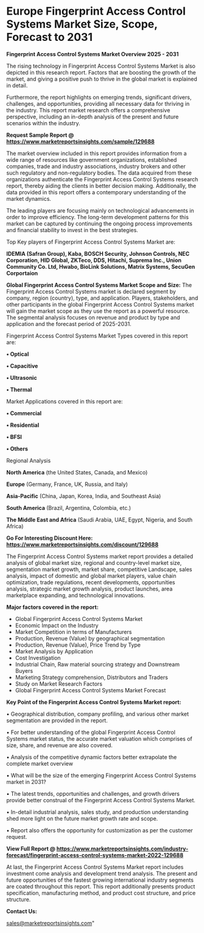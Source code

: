 # Europe Fingerprint Access Control Systems Market Size, Scope, Forecast to 2031

<Strong> Fingerprint Access Control Systems Market Overview 2025 - 2031</strong>

The rising technology in Fingerprint Access Control Systems Market is also depicted in this research report. Factors that are boosting the growth of the market, and giving a positive push to thrive in the global market is explained in detail.

Furthermore, the report highlights on emerging trends, significant drivers, challenges, and opportunities, providing all necessary data for thriving in the industry. This report market research offers a comprehensive perspective, including an in-depth analysis of the present and future scenarios within the industry.

<strong>Request Sample Report @ <a href=https://www.marketreportsinsights.com/sample/129688>https://www.marketreportsinsights.com/sample/129688</a></strong>

The market overview included in this report provides information from a wide range of resources like government organizations, established companies, trade and industry associations, industry brokers and other such regulatory and non-regulatory bodies. The data acquired from these organizations authenticate the Fingerprint Access Control Systems research report, thereby aiding the clients in better decision making. Additionally, the data provided in this report offers a contemporary understanding of the market dynamics.

The leading players are focusing mainly on technological advancements in order to improve efficiency. The long-term development patterns for this market can be captured by continuing the ongoing process improvements and financial stability to invest in the best strategies.

Top Key players of Fingerprint Access Control Systems Market are:

<strong>IDEMIA (Safran Group), Kaba, BOSCH Security, Johnson Controls, NEC Corporation, HID Global, ZKTeco, DDS, Hitachi, Suprema Inc., Union Community Co. Ltd, Hwabo, BioLink Solutions, Matrix Systems, SecuGen Corportaion</strong>

<strong><b>Global Fingerprint Access Control Systems Market Scope and Size:</b></strong>
The Fingerprint Access Control Systems market is declared segment by company, region (country), type, and application. Players, stakeholders, and other participants in the global Fingerprint Access Control Systems market will gain the market scope as they use the report as a powerful resource. The segmental analysis focuses on revenue and product by type and application and the forecast period of 2025-2031.

Fingerprint Access Control Systems Market Types covered in this report are:

<strong>• Optical

• Capacitive

• Ultrasonic

• Thermal</strong>

Market Applications covered in this report are:

<strong>• Commercial

• Residential

• BFSI

• Others</strong> 

Regional Analysis

<strong>North America</strong> (the United States, Canada, and Mexico)

<strong>Europe</strong> (Germany, France, UK, Russia, and Italy)

<strong>Asia-Pacific</strong> (China, Japan, Korea, India, and Southeast Asia)

<strong>South America</strong> (Brazil, Argentina, Colombia, etc.)

<strong>The Middle East and Africa</strong> (Saudi Arabia, UAE, Egypt, Nigeria, and South Africa)

<strong>Go For Interesting Discount Here: <a href=https://www.marketreportsinsights.com/discount/129688>https://www.marketreportsinsights.com/discount/129688</a></strong>

The Fingerprint Access Control Systems market report provides a detailed analysis of global market size, regional and country-level market size, segmentation market growth, market share, competitive Landscape, sales analysis, impact of domestic and global market players, value chain optimization, trade regulations, recent developments, opportunities analysis, strategic market growth analysis, product launches, area marketplace expanding, and technological innovations.

<strong><b>Major factors covered in the report:</b></strong>
<ul>
  <li>Global Fingerprint Access Control Systems Market </li>
  <li>Economic Impact on the Industry</li>
  <li>Market Competition in terms of Manufacturers</li>
  <li>Production, Revenue (Value) by geographical segmentation</li>
  <li>Production, Revenue (Value), Price Trend by Type</li>
  <li>Market Analysis by Application</li>
  <li>Cost Investigation</li>
  <li>Industrial Chain, Raw material sourcing strategy and Downstream Buyers</li>
  <li>Marketing Strategy comprehension, Distributors and Traders</li>
  <li>Study on Market Research Factors</li>
  <li>Global Fingerprint Access Control Systems Market Forecast</li>
</ul>

<strong><b>Key Point of the Fingerprint Access Control Systems Market report:</b></strong>

• Geographical distribution, company profiling, and various other market segmentation are provided in the report.

• For better understanding of the global Fingerprint Access Control Systems market status, the accurate market valuation which comprises of size, share, and revenue are also covered.

• Analysis of the competitive dynamic factors better extrapolate the complete market overview

• What will be the size of the emerging Fingerprint Access Control Systems market in 2031?

• The latest trends, opportunities and challenges, and growth drivers provide better construal of the Fingerprint Access Control Systems Market.

• In-detail industrial analysis, sales study, and production understanding shed more light on the future market growth rate and scope.

• Report also offers the opportunity for customization as per the customer request.

<strong><b>View Full Report @ <a href=https://www.marketreportsinsights.com/industry-forecast/fingerprint-access-control-systems-market-2022-129688>https://www.marketreportsinsights.com/industry-forecast/fingerprint-access-control-systems-market-2022-129688</a></b></strong>


At last, the Fingerprint Access Control Systems Market report includes investment come analysis and development trend analysis. The present and future opportunities of the fastest growing international industry segments are coated throughout this report. This report additionally presents product specification, manufacturing method, and product cost structure, and price structure.

<strong>Contact Us:</strong>

sales@marketreportsinsights.com"
